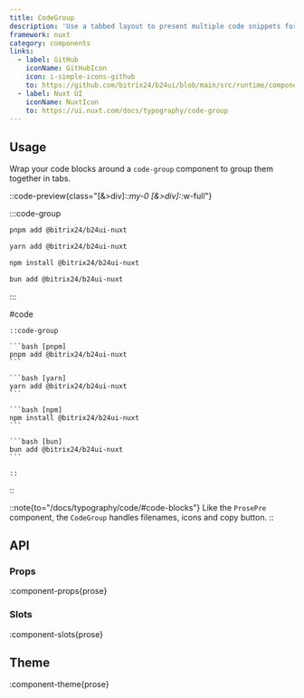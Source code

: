 ```yaml
---
title: CodeGroup
description: 'Use a tabbed layout to present multiple code snippets for a clearer view.'
framework: nuxt
category: components
links:
  - label: GitHub
    iconName: GitHubIcon
    icon: i-simple-icons-github
    to: https://github.com/bitrix24/b24ui/blob/main/src/runtime/components/prose/CodeGroup.vue
  - label: Nuxt UI
    iconName: NuxtIcon
    to: https://ui.nuxt.com/docs/typography/code-group
---
```


## Usage

Wrap your code blocks around a `code-group` component to group them together in tabs.

::code-preview{class="[&>div]:*:my-0 [&>div]:*:w-full"}

:::code-group

```bash [pnpm]
pnpm add @bitrix24/b24ui-nuxt
```

```bash [yarn]
yarn add @bitrix24/b24ui-nuxt
```

```bash [npm]
npm install @bitrix24/b24ui-nuxt
```

```bash [bun]
bun add @bitrix24/b24ui-nuxt
```

:::

#code

````mdc
::code-group

```bash [pnpm]
pnpm add @bitrix24/b24ui-nuxt
```

```bash [yarn]
yarn add @bitrix24/b24ui-nuxt
```

```bash [npm]
npm install @bitrix24/b24ui-nuxt
```

```bash [bun]
bun add @bitrix24/b24ui-nuxt
```

::
````

::

::note{to="/docs/typography/code/#code-blocks"}
Like the `ProsePre` component, the `CodeGroup` handles filenames, icons and copy button.
::

## API

### Props

:component-props{prose}

### Slots

:component-slots{prose}

## Theme

:component-theme{prose}
